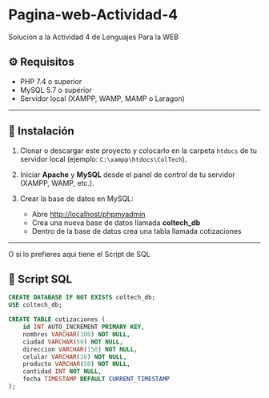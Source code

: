 # Pagina-web-Actividad-4
Solucion a la Actividad 4 de Lenguajes Para la WEB

## ⚙️ Requisitos

- PHP 7.4 o superior
- MySQL 5.7 o superior
- Servidor local (XAMPP, WAMP, MAMP o Laragon)

---

## 📂 Instalación

1. Clonar o descargar este proyecto y colocarlo en la carpeta `htdocs` de tu servidor local (ejemplo: `C:\xampp\htdocs\ColTech`).

2. Iniciar **Apache** y **MySQL** desde el panel de control de tu servidor (XAMPP, WAMP, etc.).

3. Crear la base de datos en MySQL:

   - Abre [http://localhost/phpmyadmin](http://localhost/phpmyadmin)
   - Crea una nueva base de datos llamada **coltech_db**
   - Dentro de la base de datos crea una tabla llamada cotizaciones

---

O si lo prefieres aqui tiene el Script de SQL

## 📑 Script SQL

```sql
CREATE DATABASE IF NOT EXISTS coltech_db;
USE coltech_db;

CREATE TABLE cotizaciones (
    id INT AUTO_INCREMENT PRIMARY KEY,
    nombres VARCHAR(100) NOT NULL,
    ciudad VARCHAR(50) NOT NULL,
    direccion VARCHAR(150) NOT NULL,
    celular VARCHAR(20) NOT NULL,
    producto VARCHAR(50) NOT NULL,
    cantidad INT NOT NULL,
    fecha TIMESTAMP DEFAULT CURRENT_TIMESTAMP
);

